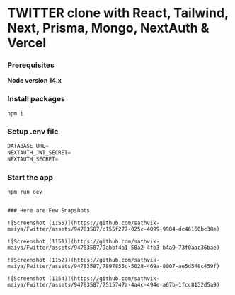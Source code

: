 # TWITTER clone with React, Tailwind, Next, Prisma, Mongo, NextAuth & Vercel 


### Prerequisites

**Node version 14.x**

### Install packages

```shell
npm i
```

### Setup .env file


```js
DATABASE_URL=
NEXTAUTH_JWT_SECRET=
NEXTAUTH_SECRET=
```

### Start the app

```shell
npm run dev


### Here are Few Snapshots

![Screenshot (1155)](https://github.com/sathvik-maiya/Fwitter/assets/94783587/c155f277-025c-4099-9904-dc46160bc38e)

![Screenshot (1151)](https://github.com/sathvik-maiya/Fwitter/assets/94783587/9abbf4a1-58a2-4fb3-b4a9-73f0aac36bae)

![Screenshot (1152)](https://github.com/sathvik-maiya/Fwitter/assets/94783587/7897855c-5028-469a-8007-ae5d548c459f)

![Screenshot (1154)](https://github.com/sathvik-maiya/Fwitter/assets/94783587/7515747a-4a4c-494e-a67b-1fcc8132d5a9)



